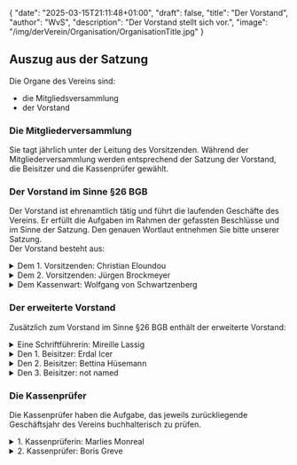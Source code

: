{
    "date": "2025-03-15T21:11:48+01:00",
    "draft": false,
    "title": "Der Vorstand",
    "author": "WvS",
    "description": "Der Vorstand stellt sich vor.",
    "image": "/img/derVerein/Organisation/OrganisationTitle.jpg"
}
## Auszug aus der Satzung
Die Organe des Vereins sind:
- die Mitgliedsversammlung
- der Vorstand
### Die Mitgliederversammlung
Sie tagt jährlich unter der Leitung des Vorsitzenden. Während der Mitgliederversammlung werden entsprechend der Satzung der Vorstand, die Beisitzer und die Kassenprüfer gewählt.
### Der Vorstand im Sinne §26 BGB
Der Vorstand ist ehrenamtlich tätig und führt die laufenden Geschäfte des Vereins. Er erfüllt die Aufgaben im Rahmen der gefassten Beschlüsse und im Sinne der Satzung. Den genauen Wortlaut entnehmen Sie bitte unserer Satzung.  
Der Vorstand besteht aus: 
<details>
    <summary class="combobox-summary">Dem 1. Vorsitzenden: Christian Eloundou</summary>
    <div class="combobox-details">
      <img class="img-smallest-in-text" src="/img/derVerein/Organisation/Christian.png#imagemd" alt="Christian" />
      Mein Name ist Christian Eloundou. Ich bin 43 Jahre alt und komme aus Kamerun.  
      Ich bin Drucker und Kampsportlehrer von Beruf. Seit 2003 Jahren lebe ich in Deutschland, in Kempen am Niederrhein.  
      <br>
      Ich hatte eine sehr schwere Kindheit und mein bisheriges Leben war nicht einfach. Ich habe viele Rückschläge erlebt und glücklicherweise habe ich immer wieder gute Menschen auf mein Weg getroffen, die mich unterstützt und mir geholfen haben, nicht aufzugeben. Ich habe mir immer gewünscht eines Tages etwas von dem Gutem, dass mir wiederfahren ist, zurück zu geben.  
      <br>
      Heute ist mein Alltag neben meiner Familie und meiner Arbeit sehr geprägt von ehrenamtlichen Tätigkeiten. Ich habe mit vielen Menschen, insbesonderen Kindern und Jugendlichen zu tun. Hier sehe ich es als meine Aufgabe, nicht nur Trainer zu sein, sondern mit ihnen meine Erfahrungen zu teilen, sie zu motivieren, ihre Ziele nie aus den Augen zu verlieren, im Leben stark zu bleiben und Wert zu schätzen, was sie in Deutschland haben. Ich bin selber Vater und bin dankbar, dass meine Kinder glücklich und in Sicherheit aufwachsen.  
      Viele unschuldige Kinder und Jugendliche auf dieser Welt, so auch in meinem Herkunftsland,  müssen unter den schlimmsten Bedingungen leben. Sie werden jeden Tag mit der Realität ihres Alltages konfrontriert: Kein Zugang zu sauberem Trinkwasser, fast nichts zu essen, keine medizinische Versorgung und Schulbildung. Dann gibt es Kinder, die überhaupt kein Dach über dem Kopf haben. Sie riskieren täglich ihr Leben, um überhaupt eine Zukunft zu haben.  
      <br>
      Mein großer Herzenswunsch ist es, diesen Kindern und Jugendlichen in Mbouda (Kamerun) zu helfen. Und irgendwann ein Haus zu bauen für Waisenkinder und Jugendliche, die das Leben führen müssen, aus dem ich entflohen bin. Diese Aufabe kann ich nicht alleine bewältigen. Ich hoffe das es uns gelingt, noch viele Menschen dazu zu ermutigen, das „Haus der Sonne“ zu unterstützen um diesen Kinder bereits in ihrer Heimat zu helfen, und ihnen so eine Chance vor Ort zu geben.
    </div>
</details>
<details>
    <summary class="combobox-summary">Dem 2. Vorsitzenden: Jürgen Brockmeyer</summary>
    <div class="combobox-details">
      <img class="img-smallest-in-text" src="/img/derVerein/Organisation/Jürgen.png#imagemd" alt="Jürgen" />
      Mein Name ist Jürgen Brockmeyer, geboren 1962.  
      <br>
      Beruflich bin ich als sogenannter Interims-Manager tätig. Seit einigen Jahren konzentrieren sich meine Tätigkeiten auf Kempen und Berlin als geschäftsführender Vorstandsvorsitzender zweier Stiftungen. Die Aufgabenfelder liegen in den vielfältigen Bereichen der sozialen Arbeit mit und für Menschen. Es ist mein grundsätzlicher Ansatz, dass wir soziale Arbeit so gestalten müssen, dass „Betroffene“ zu "Beteiligten" werden.  
      <br>
      Neben der Mitarbeit im Haus der Sonne liegen mir die Themen Wohnungslosigkeit und Tierschutz am Herzen.
      <br>
      Ich unterstütze den Verein als Mitglied seit Anfang 2019 und freue mich, dass der Verein bis heute sehr viel erreicht hat. Die Jahre 2020 und 2021 waren nicht einfach für uns alle, das Jahr 2022 stellt uns vor weitere Herausforderungen. Ich bin mir sicher, dass wir auch mit diesen Krisen lösungsorientiert umgehen werden, wir haben dazu vielfältige Möglichkeiten in unserem Land. Diese vielfältigen Möglichkeiten haben unsere Patenkinder mit ihrem sozialen Umfeld noch nicht, daher müssen wir unsere Zusammenarbeit mit Mbouda weiter ausbauen. Jede und jeder von uns kann dazu beitragen, wenn wir einen kleinen Teil dessen, was wir für uns erreicht haben, dazu nutzen, die Rahmenbedingungen vor Ort in Mbouda zu verbessern. Nur so besteht die Chance, dass unsere Patenkinder ihre Zukunft in ihrer Heimat selber gestalten können.
    </div>
</details>
<details>
    <summary class="combobox-summary">Dem Kassenwart: Wolfgang von Schwartzenberg</summary>
    <div class="combobox-details">
      <img class="img-smallest-in-text" src="/img/derVerein/Organisation/Wolfgang.png#imagemd" alt="Wolfgang" />
      Mein Name ist Wolfgang von Schwartzenberg. Ich wurde am 28. Mai 1972 in Belgien geboren. Nach meinem Abitur studierte ich Elektrotechnik in Aachen, lebe und arbeite nun seit ca. 20 Jahren in Deutschland. Die Jahre 2004 und 2005 verbrachte ich zusammen mit meiner Familie in Schweden.  
      <br>
      In meiner Freizeit betreibe ich Taekwondo. Dort lernte ich Christian, meinen Trainer, kennen.
      Es wird oft über Hungersnöte und über Kriege aus Afrika berichtet. Ich möchte gerne helfen.
      <br>
      Ich bin der Meinung: Das größte Geschenk und die beste Hilfe, die man Menschen geben kann, ist Bildung. Dieser Verein steht genau dafür!
    </div>
</details>

### Der erweiterte Vorstand
Zusätzlich zum Vorstand im Sinne §26 BGB enthält der erweiterte Vorstand:
<details>
    <summary class="combobox-summary">Eine Schriftführerin: Mireille Lassig</summary>
    <div class="combobox-details">
      <img class="img-smallest-in-text" src="/img/derVerein/Organisation/Mireille.png#imagemd" alt="Mireille" />
      Mein Name ist Mireille Lassig, ich bin 49 Jahre alt und Mutter zwei erwachsener Kinder. Ich lebe in einer Partnerschaft inmitten von Kempen.
      <br>
      Beruflich tätig bin ich im St. Peter-Stift, eines von zwei Senioreneinrichtungen, welche der Stiftung "Hospital zum Hl. Geist" Kempen angehören. Mein Aufgabengebiet bezieht sich u. a. auf die Vermietung unserer seniorengerechten Appartements und die damit verbundene Öffentlichkeitsarbeit. Ich fungiere als Ansprechpartnerin für die Senioren vor Ort und bin mit der Planung sozial-kultureller Aktivitäten innerhalb des Hauses betraut. Parallel dazu plane ich die internen Ausstellungen von Künstlern für beide Häuser sowie unsere Live-Sonntage.
      <br>
      Mein Interesse gilt Kunst, Architektur, im besonderen der Bauhausarchitektur. Ich liebe klassische Musik, lese und schreibe gern, treibe Sport und engagiere mich im “Haus der Sonne”. Warum? Weil ich gar nicht anders kann, seitdem ich von dessen Geschichte erfuhr und die Identität der Kinder des Vereins Gesicht und Stimme bekamen. 
    </div>
</details>
<details>
    <summary class="combobox-summary">Den 1. Beisitzer: Erdal Icer</summary>
    <div class="combobox-details">
      <img class="img-smallest-in-text" src="/img/derVerein/Organisation/Erdal.png#imagemd" alt="Erdal" />
      Ich bin Erdal Icer aus Kempen. Als Betriebswirt und Berufspädagoge bin ich als Schulleiter tätig.
      <br>
      Mit Christian Eloundou bin ich langjährig befreundet. Nicht nur vor dem Hintergrund habe ich mich ohne zu zögern bereit erklärt, ihn bei der Verwirklichung seines Herzenswunsches zu unterstützen. 
      <br>
      Denn ich bin davon überzeugt, dass der Weg zur wirtschaftlichen Unabhängigkeit und der Selbstverwirklichung nur über die Bildung gehen kann. Deshalb unterstütze ich seit Jahren, gemeinsam mit gemeinnützigen Einrichtungen und bei jeder Gelegenheit, die berufliche Entwicklung junger Menschen. Auch die Kinder in Kamerun sollen ihre Chance auf Bildung erhalten. Dafür schaffen wir gemeinsam die Rahmenbedingungen.
    </div>
</details>
<details>
    <summary class="combobox-summary">Den 2. Beisitzer: Bettina Hüsemann</summary>
    <div class="combobox-details">
    </div>
</details>
<details>
    <summary class="combobox-summary">Den 3. Beisitzer: not named</summary>
    <div class="combobox-details">
    </div>
</details>

### Die Kassenprüfer
Die Kassenprüfer haben die Aufgabe, das jeweils zurückliegende Geschäftsjahr des Vereins buchhalterisch zu prüfen.
<details>
    <summary class="combobox-summary">1. Kassenprüferin: Marlies Monreal</summary>
    <div class="combobox-details">
    </div>
</details>
<details>
    <summary class="combobox-summary">2. Kassenprüfer: Boris Greve</summary>
    <div class="combobox-details">
    </div>
</details>
 
